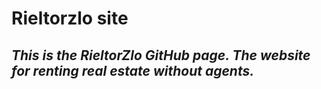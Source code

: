 # Rieltorzlo site
## *This is the RieltorZlo GitHub page. The website for renting real estate without agents.*

